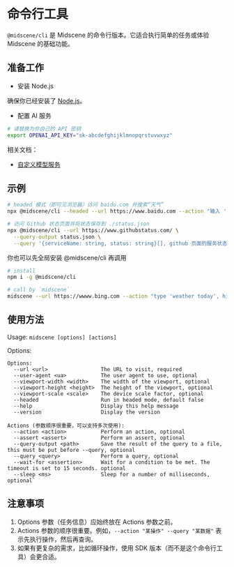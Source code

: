 # 命令行工具

`@midscene/cli` 是 Midscene 的命令行版本。它适合执行简单的任务或体验 Midscene 的基础功能。

## 准备工作

* 安装 Node.js

确保你已经安装了 [Node.js](https://nodejs.org/)。

* 配置 AI 服务

```bash
# 请替换为你自己的 API 密钥
export OPENAI_API_KEY="sk-abcdefghijklmnopqrstuvwxyz"
```

相关文档：
* [自定义模型服务](./model-vendor.html)

## 示例

```bash
# headed 模式（即可见浏览器）访问 baidu.com 并搜索“天气”
npx @midscene/cli --headed --url https://www.baidu.com --action "输入 '天气', 敲回车" --sleep 3000

# 访问 Github 状态页面并将状态保存到 ./status.json
npx @midscene/cli --url https://www.githubstatus.com/ \
  --query-output status.json \
  --query '{serviceName: string, status: string}[], github 页面的服务状态，返回服务名称'
```

你也可以先全局安装 @midscene/cli 再调用

```bash
# install
npm i -g @midscene/cli

# call by `midscene`
midscene --url https://wwww.bing.com --action "type 'weather today', hit enter"
```

## 使用方法

Usage: `midscene [options] [actions]`

Options: 

```log
Options:
  --url <url>                 The URL to visit, required
  --user-agent <ua>           The user agent to use, optional
  --viewport-width <width>    The width of the viewport, optional
  --viewport-height <height>  The height of the viewport, optional
  --viewport-scale <scale>    The device scale factor, optional
  --headed                    Run in headed mode, default false
  --help                      Display this help message
  --version                   Display the version

Actions (参数顺序很重要，可以支持多次使用):
  --action <action>           Perform an action, optional
  --assert <assert>           Perform an assert, optional
  --query-output <path>       Save the result of the query to a file, this must be put before --query, optional
  --query <query>             Perform a query, optional
  --wait-for <assertion>      Wait for a condition to be met. The timeout is set to 15 seconds. optional
  --sleep <ms>                Sleep for a number of milliseconds, optional`
```

## 注意事项

1. Options 参数（任务信息）应始终放在 Actions 参数之前。
2. Actions 参数的顺序很重要。例如，`--action "某操作" --query "某数据"` 表示先执行操作，然后再查询。
3. 如果有更复杂的需求，比如循环操作，使用 SDK 版本（而不是这个命令行工具）会更合适。
